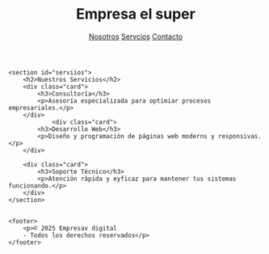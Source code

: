 <!DOCTYPE html>
<html lang="es">
<head>
    
</head>
<body>
 <header>
        <h1>Empresa el super</h1>
        <nav>
            <a href="#nosotrs">Nosotros</a>
            <a href="#servicios">Servcios</a>
            <a href="#contacto">Contacto</a>
        </nav>
    </header>
    

   

    <section id="serviios">
        <h2>Nuestros Servicios</h2>
        <div class="card">
            <h3>Consultoría</h3>
            <p>Asesoría especializada para optimiar procesos empresariales.</p>
        </div>
                <div class="card">
            <h3>Desarrollo Web</h3>
            <p>Diseño y programación de páginas web moderns y responsivas.</p>
        </div>

        <div class="card">
            <h3>Soporte Técnico</h3>
            <p>Atención rápida y eyficaz para mantener tus sistemas funcionando.</p>
        </div>
    </section>


    <footer>
        <p>© 2025 Empresav digital
        - Todos los derechos reservados</p>
    </footer>
</body>
</html>

